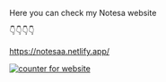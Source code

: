 Here you can check my Notesa website 

👇👇👇👇

https://notesaa.netlify.app/

<a href="https://www.freecounterstat.com" title="counter for website"><img src="https://counter6.optistats.ovh/private/freecounterstat.php?c=dp3ygaf2u5c3d18n5tygynykutw96gtd" border="0" title="counter for website" alt="counter for website"></a>
